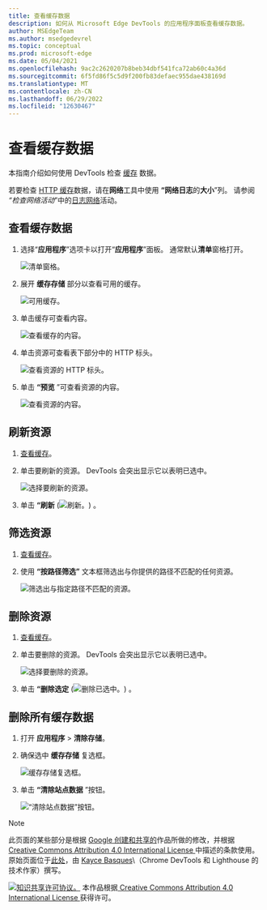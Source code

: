 ```yaml
---
title: 查看缓存数据
description: 如何从 Microsoft Edge DevTools 的应用程序面板查看缓存数据。
author: MSEdgeTeam
ms.author: msedgedevrel
ms.topic: conceptual
ms.prod: microsoft-edge
ms.date: 05/04/2021
ms.openlocfilehash: 9ac2c2620207b8beb34dbf541fca72ab60c4a36d
ms.sourcegitcommit: 6f5fd86f5c5d9f200fb83defaec955dae438169d
ms.translationtype: MT
ms.contentlocale: zh-CN
ms.lasthandoff: 06/29/2022
ms.locfileid: "12630467"
---
```

<!-- Copyright Kayce Basques

   Licensed under the Apache License, Version 2.0 (the "License");
   you may not use this file except in compliance with the License.
   You may obtain a copy of the License at

       https://www.apache.org/licenses/LICENSE-2.0

   Unless required by applicable law or agreed to in writing, software
   distributed under the License is distributed on an "AS IS" BASIS,
   WITHOUT WARRANTIES OR CONDITIONS OF ANY KIND, either express or implied.
   See the License for the specific language governing permissions and
   limitations under the License.  -->
# <a name="view-cache-data"></a>查看缓存数据

本指南介绍如何使用 DevTools 检查 [缓存](https://developer.mozilla.org/docs/Web/API/Cache) 数据。

若要检查 [HTTP 缓存](https://developer.mozilla.org/docs/Web/HTTP/Caching)数据，请在**网络**工具中使用 **“网络日志**的**大小**”列。  请参阅 _“检查网络活动_”中的[日志网络](../network/index.md#log-network-activity)活动。


<!-- ====================================================================== -->
## <a name="view-cache-data"></a>查看缓存数据

1. 选择“**应用程序**”选项卡以打开“**应用程序**”面板。  通常默认**清单**窗格打开。

   ![清单窗格。](../media/storage-application-manifest.msft.png)

1. 展开 **缓存存储** 部分以查看可用的缓存。

   ![可用缓存。](../media/storage-application-cache-storage.msft.png)

1. 单击缓存可查看内容。

   ![查看缓存的内容。](../media/storage-application-cache-storage-domain-root-headers.msft.png)

1. 单击资源可查看表下部分中的 HTTP 标头。

   ![查看资源的 HTTP 标头。](../media/storage-application-cache-storage-index-headers.msft.png)

1. 单击 **“预览** ”可查看资源的内容。

   ![查看资源的内容。](../media/storage-application-cache-storage-domain-js-preview.msft.png)


<!-- ====================================================================== -->
## <a name="refresh-a-resource"></a>刷新资源

1. [查看缓存](#view-cache-data)。
1. 单击要刷新的资源。  DevTools 会突出显示它以表明已选中。

   ![选择要刷新的资源。](../media/storage-application-cache-storage-domain-refresh.msft.png)

1. 单击 **“刷新** (![刷新。](../media/refresh-icon.msft.png)) 。


<!-- ====================================================================== -->
## <a name="filter-resources"></a>筛选资源

1. [查看缓存](#view-cache-data)。

1. 使用 **“按路径筛选”** 文本框筛选出与你提供的路径不匹配的任何资源。

   ![筛选出与指定路径不匹配的资源。](../media/storage-application-cache-storage-filter.msft.png)


<!-- ====================================================================== -->
## <a name="delete-a-resource"></a>删除资源

1. [查看缓存](#view-cache-data)。

1. 单击要删除的资源。  DevTools 会突出显示它以表明已选中。

   ![选择要删除的资源。](../media/storage-application-cache-storage-delete-selected.msft.png)

1. 单击 **“删除选定** (![删除已选中。](../media/delete-icon.msft.png)) 。


<!-- ====================================================================== -->
## <a name="delete-all-cache-data"></a>删除所有缓存数据

1. 打开 **应用程序** > **清除存储**。

1. 确保选中 **缓存存储** 复选框。

   ![缓存存储复选框。](../media/storage-application-clear-storage-cache-storage-checkbox.msft.png)

1. 单击 **“清除站点数据** ”按钮。

   ![“清除站点数据”按钮。](../media/storage-application-clear-storage-cache-storage-checkbox-clear-site-data-button.msft.png)


<!-- ====================================================================== -->
> [!NOTE]
> 此页面的某些部分是根据 [Google 创建和共享的](https://developers.google.com/terms/site-policies)作品所做的修改，并根据[ Creative Commons Attribution 4.0 International License ](https://creativecommons.org/licenses/by/4.0)中描述的条款使用。
> 原始页面位于[此处](https://developer.chrome.com/docs/devtools/storage/cache/)，由 [Kayce Basques](https://developers.google.com/web/resources/contributors#kayce-basques)\（Chrome DevTools 和 Lighthouse 的技术作家）撰写。

[![知识共享许可协议。](../../media/cc-logo/88x31.png)](https://creativecommons.org/licenses/by/4.0)
本作品根据[ Creative Commons Attribution 4.0 International License ](https://creativecommons.org/licenses/by/4.0)获得许可。
